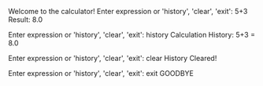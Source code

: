 Welcome to the calculator!
Enter expression or 'history', 'clear', 'exit': 5+3
Result: 8.0

Enter expression or 'history', 'clear', 'exit': history
Calculation History:
5+3 = 8.0

Enter expression or 'history', 'clear', 'exit': clear
History Cleared!

Enter expression or 'history', 'clear', 'exit': exit
GOODBYE
